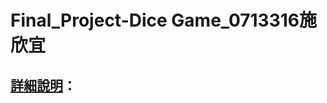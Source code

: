 # Final_Project-Dice Game_0713316施欣宜

## [詳細說明](https://hackmd.io/@abby70403/rk54cbQaw "Final Project_0713316")：<br>


